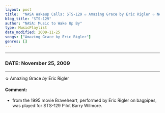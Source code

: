 ```yaml
---
layout: post
title:  "NASA Wakeup Calls: STS-129 ✫ Amazing Grace by Eric Rigler ✫ November 25, 2009"
blog_title: "STS-129"
author: "NASA: Music to Wake Up By"
type: MusicPlaylist
date_modified: 2009-11-25
songs: ["Amazing Grace by Eric Rigler"]
genres: []
---
```


----
### DATE: November 25, 2009
----
✫ Amazing Grace *by* Eric Rigler  

#### Comment:
* from the 1995 movie Braveheart, performed by Eric Rigler on bagpipes, was played for STS-129 Pilot Barry Wilmore.



<br/>
<center>
	<a target="_blank"
	   href="https://twitter.com/intent/tweet?hashtags=Space,NASA,Playlist,NASAWakeupCalls,SpaceProgram&text=🚀 {{ page.author}}, '{{ page.songs.first }}' {{ page.title }}, {{ site.url }}{{ page.url }}&via=nasawakeupcalls"><i class="fab fa-twitter" title="Tweet this page" alt="Tweet this page" style="font-size: 1.3em;"></i></a>
	&nbsp; 	<i class="fas fa-user-astronaut" style="font-size: 1.5em;"></i> &nbsp;
    <a id="custom_amazon_link"
       type="amzn" search="#"
       category="popular music">
    <i class="fab fa-amazon" style="font-size: 1.3em;"></i></a>
</center>

<!-- Randomly resolve an individual entry from a song array -->
<script src="/assets/javascript/seedrandom.min.js"></script>
<script>
  var wake_me_up = ["Amazing Grace by Eric Rigler"];
  var prng = new Math.seedrandom();
  function randomSong() {
    song = wake_me_up[Math.floor(Math.random() * wake_me_up.length)];
    var amazon_link = document.getElementById("custom_amazon_link");
    amazon_link.setAttribute("search", song);
  }
  window.onload = randomSong();
</script>
